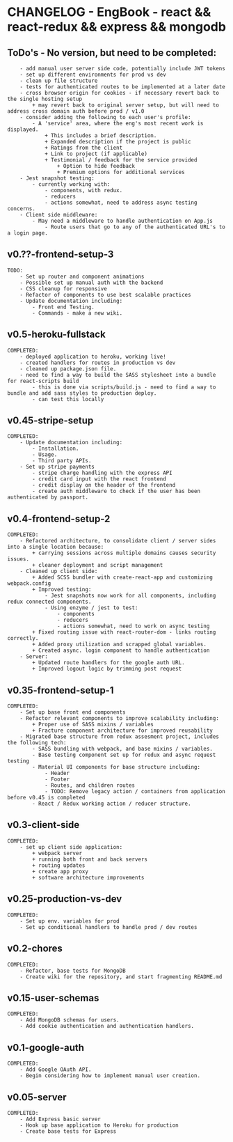 # CHANGELOG - EngBook - react && react-redux && express && mongodb

## ToDo's - No version, but need to be completed:

        - add manual user server side code, potentially include JWT tokens
        - set up different environments for prod vs dev
        - clean up file structure
        - tests for authenticated routes to be implemented at a later date
        - cross browser origin for cookies - if necessary revert back to the single hosting setup
            + may revert back to original server setup, but will need to address cross domain auth before prod / v1.0
        - consider adding the following to each user's profile:
            - A 'service' area, where the eng's most recent work is displayed.
                + This includes a brief description.
                + Expanded description if the project is public
                + Ratings from the client
                + Link to project (if applicable)
                + Testimonial / feedback for the service provided
                    + Option to hide feedback
                    + Premium options for additional services
        - Jest snapshot testing:
            - currently working with:
                - components, with redux.
                - reducers
                - actions somewhat, need to address async testing concerns.
        - Client side middleware:
            - May need a middleware to handle authentication on App.js
                - Route users that go to any of the authenticated URL's to a login page.

## v0.??-frontend-setup-3

    TODO:
        - Set up router and component animations
        - Possible set up manual auth with the backend
        - CSS cleanup for responsive
        - Refactor of components to use best scalable practices
        - Update documentation including:
            - Front end Testing.
            - Commands - make a new wiki.

## v0.5-heroku-fullstack

    COMPLETED:
        - deployed application to heroku, working live!
        - created handlers for routes in production vs dev
        - cleaned up package.json file.
        - need to find a way to build the SASS stylesheet into a bundle for react-scripts build
            - this is done via scripts/build.js - need to find a way to bundle and add sass styles to production deploy.
            - can test this locally

## v0.45-stripe-setup

    COMPLETED:
        - Update documentation including:
            - Installation.
            - Usage.
            - Third party APIs.
        - Set up stripe payments
            - stripe charge handling with the express API
            - credit card input with the react frontend
            - credit display on the header of the frontend
            - create auth middleware to check if the user has been authenticated by passport.

## v0.4-frontend-setup-2

    COMPLETED:
        - Refactored architecture, to consolidate client / server sides into a single location because:
            + carrying sessions across multiple domains causes security issues.
            + cleaner deployment and script management
        - Cleaned up client side:
            + Added SCSS bundler with create-react-app and customizing webpack.config
            + Improved testing:
                - Jest snapshots now work for all components, including redux connected components.
                - Using enzyme / jest to test:
                    - components
                    - reducers
                    - actions somewhat, need to work on async testing
            + Fixed routing issue with react-router-dom - links routing correctly.
            + Added proxy utilization and scrapped global variables.
            + Created async. login component to handle authentication
        - Server:
            + Updated route handlers for the google auth URL.
            + Improved logout logic by trimming post request

## v0.35-frontend-setup-1

    COMPLETED:
        - Set up base front end components
        - Refactor relevant components to improve scalability including:
            + Proper use of SASS mixins / variables
            + Fracture component architecture for improved reusability
        - Migrated base structure from redux assesment project, includes the following tech:
            - SASS bundling with webpack, and base mixins / variables.
            - Base testing component set up for redux and async request testing
            - Material UI components for base structure including:
                - Header
                - Footer
                - Routes, and children routes
                - TODO: Remove legacy action / containers from application before v0.45 is completed
            - React / Redux working action / reducer structure.

## v0.3-client-side

    COMPLETED:
        - set up client side application:
            + webpack server
            + running both front and back servers
            + routing updates
            + create app proxy
            + software architecture improvements

## v0.25-production-vs-dev

    COMPLETED:
        - Set up env. variables for prod
        - Set up conditional handlers to handle prod / dev routes

## v0.2-chores

    COMPLETED:
        - Refactor, base tests for MongoDB
        - Create wiki for the repository, and start fragmenting README.md

## v0.15-user-schemas

    COMPLETED:
        - Add MongoDB schemas for users.
        - Add cookie authentication and authentication handlers.

## v0.1-google-auth

    COMPLETED:
        - Add Google OAuth API.
        - Begin considering how to implement manual user creation.

## v0.05-server

    COMPLETED:
        - Add Express basic server
        - Hook up base application to Heroku for production
        - Create base tests for Express
